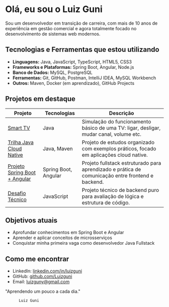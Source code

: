 # Olá, eu sou o Luiz Guni

Sou um desenvolvedor em transição de carreira, com mais de 10 anos de experiência em gestão comercial e agora totalmente focado no desenvolvimento de sistemas web modernos.



## Tecnologias e Ferramentas que estou utilizando

- **Linguagens:** Java, JavaScript, TypeScript, HTML5, CSS3
- **Frameworks e Plataformas:** Spring Boot, Angular, Node.js
- **Banco de Dados:** MySQL, PostgreSQL
- **Ferramentas:** Git, GitHub, Postman, IntelliJ IDEA, MySQL Workbench
- **Outros:** Maven, Docker (em aprendizado), GitHub Projects



## Projetos em destaque

| Projeto | Tecnologias | Descrição |
|--------|-------------|-----------|
| [Smart TV](https://github.com/Luizguni/Smart-TV) | Java | Simulação do funcionamento básico de uma TV: ligar, desligar, mudar canal, volume etc. |
| [Trilha Java Cloud Native](https://github.com/Luizguni/TrilhaJavaCloudNative) | Java, Maven | Projeto de estudos organizado com exemplos práticos, focado em aplicações cloud native. |
| [Projeto Spring Boot + Angular](https://github.com/Luizguni/Projeto-Spring-Boot-Angular) | Spring Boot, Angular | Projeto fullstack estruturado para aprendizado e prática de comunicação entre frontend e backend. |
| [Desafio Técnico](https://github.com/Luizguni/Desafio-Tecnico) | JavaScript | Projeto técnico de backend puro para avaliação de lógica e estrutura de código. |



## Objetivos atuais

- Aprofundar conhecimentos em Spring Boot e Angular
- Aprender e aplicar conceitos de microsserviços
- Conquistar minha primeira vaga como desenvolvedor Java Fullstack



## Como me encontrar

- LinkedIn: [linkedin.com/in/luizguni](https://www.linkedin.com/in/luizguni)
- GitHub: [github.com/Luizguni](https://github.com/Luizguni)
- Email: luizguny@gmail.com


"Aprendendo um pouco a cada dia." 

          Luiz Guni
